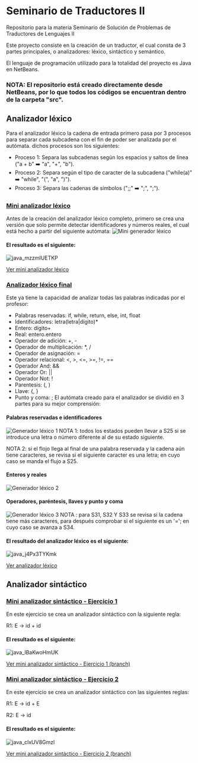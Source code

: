 # Seminario de Traductores II
Repositorio para la materia Seminario de Solución de Problemas de Traductores de Lenguajes II

Este proyecto consiste en la creación de un traductor, el cual consta de 3 partes principales, o analizadores: léxico, sintáctico y semántico.

El lenguaje de programación utilizado para la totalidad del proyecto es Java en NetBeans.

### NOTA: El repositorio está creado directamente desde NetBeans, por lo que todos los códigos se encuentran dentro de la carpeta "src".

## Analizador léxico
Para el analizador léxico la cadena de entrada primero pasa por 3 procesos para separar cada subcadena con el fin de poder ser analizada por el autómata. dichos procesos son los siguientes:

- Proceso 1: Separa las subcadenas según los espacios y saltos de línea ("a + b" :arrow_right: "a", "+", "b").
- Proceso 2: Separa según el tipo de caracter de la subcadena ("while(a)" :arrow_right: "while", "(", "a", ")").
- Proceso 3: Separa las cadenas de símbolos (";;" :arrow_right: ";", ";").

### [Mini analizador léxico](https://github.com/luisrico5562/SeminarioTraductores2/commit/b7a229a1b9ca0b75ed926110bc2f6af2ef4e858c)
Antes de la creación del analizador léxico completo, primero se crea una versión que solo permite detectar identificadores y números reales, el cual está hecho a partir del siguiente autómata:
![Mini generador léxico](https://github.com/luisrico5562/SeminarioTraductores2/assets/127691671/4a8a4844-0b08-40ab-bf44-b51e194e07ee)

#### El resultado es el siguiente:
![java_mzzmIUETKP](https://github.com/luisrico5562/SeminarioTraductores2/assets/127691671/8abdc884-963d-4eeb-bfaf-196c5dc737e4)

[Ver mini analizador léxico](https://github.com/luisrico5562/SeminarioTraductores2/commit/b7a229a1b9ca0b75ed926110bc2f6af2ef4e858c)

### [Analizador léxico final](https://github.com/luisrico5562/SeminarioTraductores2)
Este ya tiene la capacidad de analizar todas las palabras indicadas por el profesor:
- Palabras reservadas: if, while, return, else, int, float
- Identificadores: letra(letra|dígito)*
- Entero: dígito+
- Real: entero.entero
- Operador de adición: +, -
- Operador de multiplicación: *, /
- Operador de asignación: =
- Operador relacional: <, >, <=, >=, !=, ==
- Operador And: &&
- Operador Or: ||
- Operador Not: !
- Parentesis: (, )
- Llave: {, }
- Punto y coma: ;
El autómata creado para el analizador se dividió en 3 partes para su mejor comprensión:
#### Palabras reservadas e identificadores
![Generador léxico 1](https://github.com/luisrico5562/SeminarioTraductores2/assets/127691671/414191a0-dc1e-47ae-8e9e-7342414d808f)
NOTA 1: todos los estados pueden llevar a S25 si se introduce una letra o número diferente al de su estado siguiente.

NOTA 2: si el flojo llega al final de una palabra reservada y la cadena aún tiene caracteres, se revisa si el siguiente caracter es una letra; en cuyo caso se manda el flujo a S25.


#### Enteros y reales
![Generador léxico 2](https://github.com/luisrico5562/SeminarioTraductores2/assets/127691671/e8fb9884-92a9-48f2-9cc1-2aac97a79d4f)


#### Operadores, paréntesis, llaves y punto y coma
![Generador léxico 3](https://github.com/luisrico5562/SeminarioTraductores2/assets/127691671/20183103-daa3-4009-bb31-620f68484e4e)
NOTA : para S31, S32 Y S33 se revisa si la cadena tiene más caracteres, para después comprobar si el siguiente es un '='; en cuyo caso se avanza a S34.


#### El resultado del analizador léxico es el siguiente:
![java_j4Px3TYKmk](https://github.com/luisrico5562/SeminarioTraductores2/assets/127691671/1c00af0e-eb70-4ee6-94e9-274a3c5ece3b)


[Ver analizador léxico](https://github.com/luisrico5562/SeminarioTraductores2)

## Analizador sintáctico
### [Mini analizador sintáctico - Ejercicio 1](https://github.com/luisrico5562/SeminarioTraductores2/tree/Branch-Mini-Analizador-Sintactico-Ejercicio1)
En este ejercicio se crea un analizador sintáctico con la siguiente regla:

R1: E -> id + id

#### El resultado es el siguiente:
![java_lBaKwoHmUK](https://github.com/luisrico5562/SeminarioTraductores2/assets/127691671/9b5f2d94-551f-4dc6-be6e-9789c8ed886b)


[Ver mini analizador sintáctico - Ejercicio 1 (branch)](https://github.com/luisrico5562/SeminarioTraductores2/tree/Branch-Mini-Analizador-Sintactico-Ejercicio1)


### [Mini analizador sintáctico - Ejercicio 2](https://github.com/luisrico5562/SeminarioTraductores2/tree/Branch-Mini-Analizador-Sintactico-Ejercicio2)
En este ejercicio se crea un analizador sintáctico con las siguientes reglas:

R1: E -> id + E

R2: E -> id

#### El resultado es el siguiente:
![java_clxUV8Gmzl](https://github.com/luisrico5562/SeminarioTraductores2/assets/127691671/5078249d-8b39-4f0a-96e5-f7678a556bed)


[Ver mini analizador sintáctico - Ejercicio 2 (branch)](https://github.com/luisrico5562/SeminarioTraductores2/tree/Branch-Mini-Analizador-Sintactico-Ejercicio2)
